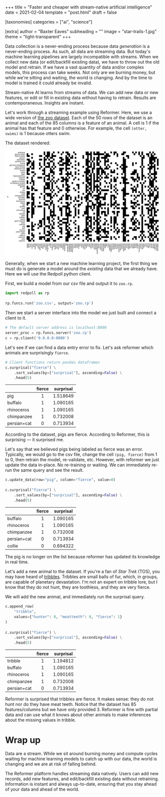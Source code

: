 +++
title = "Faster and cheaper with stream-native artificial intelligence"
date = 2021-02-04
template = "post.html"
draft = false

[taxonomies]
categories = ["ai", "science"]

[extra]
author = "Baxter Eaves"
subheading = ""
image = "star-trails-1.jpg"
theme = "light-transparent"
+++

Data collection is a never-ending process because data _generation_ is a
never-ending process. As such, all data are streaming data. But today's machine
learning pipelines are largely incompatible with streams. When we collect new
data (or edit/backfill existing data), we have to throw out the old model and
retrain. If we have a vast quantity of data and/or complex models, this process
can take weeks. Not only are we burning money, but while we're sitting and
waiting, the world is changing. And by the time to model is trained it could
already be invalid.

Stream-native AI learns from streams of data. We can add new data or new
features, or edit or fill in existing data without having to retrain. Results
are contemporaneous. Insights are instant.


Let's work through a streaming example using Reformer. Here, we use a wide
version of [the zoo dataset](https://archive.ics.uci.edu/ml/datasets/Zoo). Each
of the 50 rows of the dataset is an animal and each of the 85 columns is a
feature of an animal. A cell is 1 if the animal has that feature and 0
otherwise. For example, the cell `(otter, swims)` is 1 because otters swim.

The dataset rendered:

![The zoo dataset](zoo-data.png)

Generally, when we start a new machine learning project, the first thing we
must do is generate a model around the _existing_ data that we already have.
Here we will use the Redpoll python client.

First, we build a model from our csv file and output it to `zoo.rp`.

```python
import redpoll as rp

rp.funcs.run('zoo.csv', output='zoo.rp')
```

Then we start a server interface into the model we just built and connect a
client to it.

```python
# The default server address is localhost:8000
server_proc = rp.funcs.server('zoo.rp')
c = rp.client('0.0.0.0:8000')
```

Let's see if we can find a data entry error to fix. Let's ask reformer which
animals are surprisingly `fierce`.

```python
# Client functions return pandas dataframes
c.surprisal("fierce") \
    .sort_values(by=["surprisal"], ascending=False) \
    .head(5)
```

|             | fierce | surprisal |
|:------------|:------:| ----------|
|         pig |      1 |  1.518649 |
|     buffalo |      1 |  1.090165 |
|  rhinoceros |      1 |  1.090165 |
|  chimpanzee |      1 |  0.732008 |
| persian+cat |      0 |  0.713934 |

According to the dataset, pigs are fierce. According to Reformer, this is
surprising &mdash; it surprised me.

Let's say that we believed pigs being labeled as fierce was an error.
Typically, we would go to the csv file, change the cell `(pig, fierce)` from 1
to 0, then retrain the model, re-validate, etc. However, with reformer we just
update the data in-place. No re-training or waiting. We can immediately re-run
the same query and see the result.

```python
c.update_data(row="pig", column="fierce", value=0)

c.surprisal("fierce") \
    .sort_values(by=["surprisal"], ascending=False) \
    .head(5)
```

|             | fierce | surprisal |
|:------------|:------:|-----------|
|     buffalo |      1 |  1.090165 |
|  rhinoceros |      1 |  1.090165 |
|  chimpanzee |      1 |  0.732008 |
| persian+cat |      0 |  0.713934 |
|      collie |      0 |  0.694322 |

The pig is no longer on the list because reformer has updated its knowledge in
real time.

Let's add a new animal to the dataset. If you're a fan of *Star Trek* (TOS),
you may have heard of [tribbles](https://memory-alpha.fandom.com/wiki/Tribble).
Tribbles are small balls of fur, which, in groups, are capable of planetary
devastation. I'm not an expert on tribble lore, but I know that they do not
hunt, they are toothless, and they are very fierce.

We will add the new animal, and immediately run the surprisal query.

```python
c.append_row(
    "tribble",
    values={"hunter": 0, "meatteeth": 0, "fierce": 1}
)

c.surprisal("fierce") \
    .sort_values(by=["surprisal"], ascending=False) \
    .head(5)
```

|             | fierce | surprisal |
|:------------|:------:|-----------|
|     tribble |      1 |  1.194812 |
|     buffalo |      1 |  1.090165 |
|  rhinoceros |      1 |  1.090165 |
|  chimpanzee |      1 |  0.732008 |
| persian+cat |      0 |  0.713934 |

Reformer is surprised that tribbles are fierce. It makes sense: they do not
hunt nor do they have meat teeth. Notice that the dataset has 85
features/columns but we have only provided 3. Reformer is fine with partial
data and can use what it knows about other animals to make inferences about the
missing values in tribble.

# Wrap up

Data are a stream. While we sit around burning money and compute cycles waiting
for machine learning models to catch up with our data, the world is changing
and we are at risk of falling behind.

The Reformer platform handles streaming data natively. Users can add new
records, add new features, and edit/backfill existing data without retraining.
Information is instant and always up-to-date, ensuring that you stay ahead of
your data and ahead of the world.
